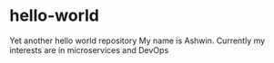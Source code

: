 # hello-world
Yet another hello world repository
My name is Ashwin. Currently my interests are in microservices and DevOps
